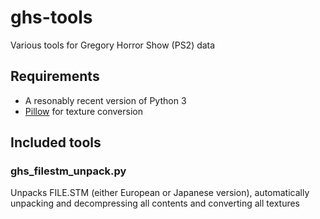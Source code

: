 # ghs-tools

Various tools for Gregory Horror Show (PS2) data

## Requirements
- A resonably recent version of Python 3
- [Pillow](https://pypi.org/project/Pillow/) for texture conversion

## Included tools
### ghs_filestm_unpack.py
Unpacks FILE.STM (either European or Japanese version), automatically unpacking and decompressing all contents and converting all textures
